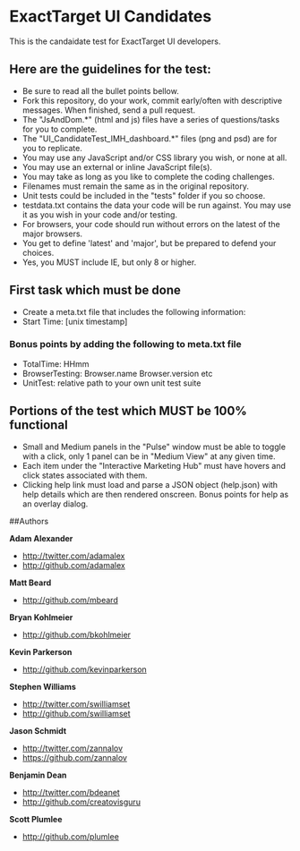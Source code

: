 # ExactTarget UI Candidates
This is the candaidate test for ExactTarget UI developers. 

## Here are the guidelines for the test:
+ Be sure to read all the bullet points bellow.
+ Fork this repository, do your work, commit early/often with descriptive messages. When finished, send a pull request.
+ The "JsAndDom.*" (html and js) files have a series of questions/tasks for you to complete.
+ The "UI_CandidateTest_IMH_dashboard.*" files (png and psd) are for you to replicate.
+ You may use any JavaScript and/or CSS library you wish, or none at all.
+ You may use an external or inline JavaScript file(s).
+ You may take as long as you like to complete the coding challenges.
+ Filenames must remain the same as in the original repository.
+ Unit tests could be included in the "tests" folder if you so choose.
+ testdata.txt contains the data your code will be run against. You may use it as you wish in your code and/or testing.
+ For browsers, your code should run without errors on the latest of the major browsers.
+ You get to define 'latest' and 'major', but be prepared to defend your choices.
+ Yes, you MUST include IE, but only 8 or higher.

## First task which must be done
+ Create a meta.txt file that includes the following information:
+ Start Time: [unix timestamp]

### Bonus points by adding the following to meta.txt file
+ TotalTime: HHmm
+ BrowserTesting: Browser.name Browser.version etc
+ UnitTest: relative path to your own unit test suite

## Portions of the test which MUST be 100% functional
+ Small and Medium panels in the "Pulse" window must be able to toggle with a click, only 1 panel can be in "Medium View" at any given time.
+ Each item under the "Interactive Marketing Hub" must have hovers and click states associated with them.
+ Clicking help link must load and parse a JSON object (help.json) with help details which are then rendered onscreen. Bonus points for help as an overlay dialog.

##Authors

**Adam Alexander**

+ http://twitter.com/adamalex
+ http://github.com/adamalex

**Matt Beard**

+ http://github.com/mbeard

**Bryan Kohlmeier**

+ http://github.com/bkohlmeier

**Kevin Parkerson**

+ http://github.com/kevinparkerson

**Stephen Williams**

+ http://twitter.com/swilliamset
+ http://github.com/swilliamset

**Jason Schmidt**

+ http://twitter.com/zannalov
+ https://github.com/zannalov

**Benjamin Dean**

+ http://twitter.com/bdeanet
+ http://github.com/creatovisguru

**Scott Plumlee**

+ http://github.com/plumlee
